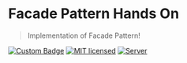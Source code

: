 # Facade Pattern Hands On
> Implementation of Facade Pattern!

[![Custom Badge](https://img.shields.io/badge/Author-Abhijit%20Kar-brightgreen.svg)](http://www.abhijit-kar.com/)
[![MIT licensed](https://img.shields.io/badge/Licence-MIT-blue.svg?style=flat)](https://opensource.org/licenses/mit-license.php)
[![Server](https://img.shields.io/badge/Server-GitHub%20Pages-brightgreen.svg?style=flat)](http://www.abhijit-kar.com/facade-pattern-hands-on/)
